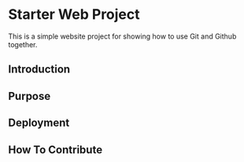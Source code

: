 # Starter Web Project

This is a simple website project for showing
how to use Git and Github together.

## Introduction

## Purpose

## Deployment

## How To Contribute